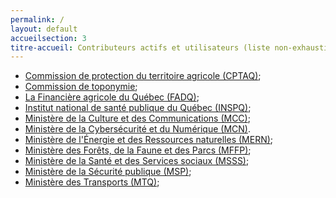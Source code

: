```yaml
---
permalink: /
layout: default
accueilsection: 3
titre-accueil: Contributeurs actifs et utilisateurs (liste non-exhaustive)
---
```



- [Commission de protection du territoire agricole (CPTAQ)](http://www.cptaq.gouv.qc.ca/);
- [Commission de toponymie](https://toponymie.gouv.qc.ca/ct/accueil.aspx);
- [La Financière agricole du Québec (FADQ)](http://www.fadq.qc.ca/);
- [Institut national de santé publique du Québec (INSPQ)](http://www.inspq.qc.ca/);
- [Ministère de la Culture et des Communications (MCC)](http://www.mcc.gouv.qc.ca/);
- [Ministère de la Cybersécurité et du Numérique (MCN)](https://www.quebec.ca/gouvernement/ministere/cybersecurite-numerique).
- [Ministère de l'Énergie et des Ressources naturelles (MERN)](http://www.mern.gouv.qc.ca/);
- [Ministère des Forêts, de la Faune et des Parcs (MFFP)](http://www.mffp.gouv.qc.ca/);
- [Ministère de la Santé et des Services sociaux (MSSS)](http://www.msss.gouv.qc.ca/);
- [Ministère de la Sécurité publique (MSP)](http://www.securitepublique.gouv.qc.ca/);
- [Ministère des Transports (MTQ)](https://www.transports.gouv.qc.ca);
